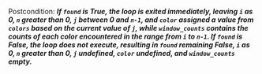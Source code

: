 Postcondition: ***If `found` is True, the loop is exited immediately, leaving `i` as 0, `n` greater than 0, `j` between 0 and `n-1`, and `color` assigned a value from `colors` based on the current value of `j`, while `window_counts` contains the counts of each color encountered in the range from `i` to `n-1`. If `found` is False, the loop does not execute, resulting in `found` remaining False, `i` as 0, `n` greater than 0, `j` undefined, `color` undefined, and `window_counts` empty.***